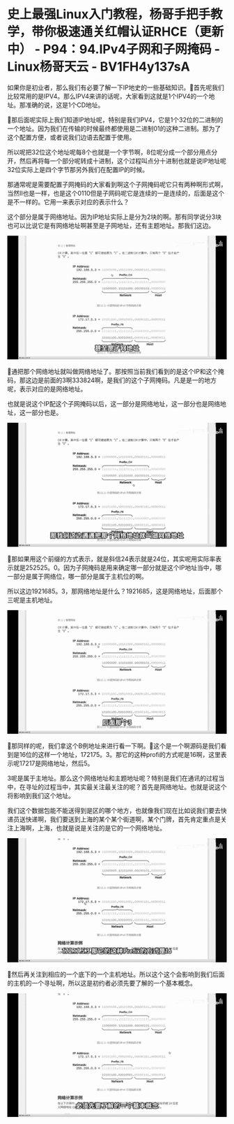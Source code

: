 # 史上最强Linux入门教程，杨哥手把手教学，带你极速通关红帽认证RHCE（更新中） - P94：94.IPv4子网和子网掩码 - Linux杨哥天云 - BV1FH4y137sA

如果你是初业者，那么我们有必要了解一下IP地史的一些基础知识。🎼首先呢我们比较常用的是IPV4。那么IPV4来讲的话呢，大家看到这就是1个IPV4的一个地址。那准确的说，这是1个CD地址。

🎼那后面呢实际上我们知道IP地址呢，特别是我们IPV4，它是1个32位的二进制的一个地址。因为我们在传输的时候最终都使用是二进制01的这种二进制。那为了这个配置方便，或者说我们边语去配置于使用。

所以呢把32位这个地址呢每8个也就是一个字节啊，8位呢分成一个部分用点分开，然后再将每一个部分呢转成十进制，这个过程叫点分十进制也就是说IP地址呢32位实际上是四个字节那另外我们在配置IP的时候。

那通常呢是需要配置子网掩码的大家看到啊这个子网掩码呢它只有两种啊形式啊，当然II也是一样，也是这个0110但是子网码呢它是连续的一是连续的，后面是这个是不一样的。它用一来表示对应的表示什么？

这个部分是属于网络地址。因为IP地址实际上是分为2块的啊。那有同学说分3块也可以比说它是有网络地址啊甚至是子网地址，还有主题地址。那我们这边。



![](img/2cbc30c41fecdee58c96df2689457f9a_1.png)

🎼通把那个网络地址就叫做网络地址了。那按照当前我们看到的是这个IP和这个掩码，那这边是前面的3啊333824啊，是我们的这个子网掩码。凡是是一的地方呢，表示对应的是网络地址。

也就是说这个IP配这个子网掩码以后，这一部分是网络地址，这一部分也是网络地址，这一部分也是。

![](img/2cbc30c41fecdee58c96df2689457f9a_3.png)

🎼那如果用这个前缀的方式表示，就是斜信24表示就是24位，其实呢用实际率表示就是252525。0。因为子网掩码是用来确定哪一部分就是这个IP地址当中，哪一部分是属于网络位，哪一部分是属于主机位的啊。

所以这边1921685。3，那网络地址是什么？1921685，这是网络地址，后面那个三呢是主机地址。

![](img/2cbc30c41fecdee58c96df2689457f9a_5.png)

🎼那同样的呢，我们拿这个B例地址来进行看一下啊。🎼这个是一个啊源码是我们看到是16位的这样一个地址，172175。3。那它的这种profi的方式呢是16啊，这里表示呢17217是网络地址，然后5。

3呢是属于主地址。那么这个网络地址和主题地址呢？特别是我们在通讯的过程当中，在寻址的过程当中，其实最关注最关注的呢？首先是网络地址。也就是说这个将影响到我们这个地址。

我们这个数据包能不能送得到是区的哪个地方，也就像我们现在比如说我们要去快递员送快递啊，我们要送到上海的某个某个街道啊，某个门牌，首先肯定重点是关注上海啊，上海，也就是说是关注的是它的一个网络地址。



![](img/2cbc30c41fecdee58c96df2689457f9a_7.png)

🎼然后再关注到相应的一个底下的一个主机地址。所以这个这个会影响到我们后面的主机的一个寻址啊，所以这是初约者必须先要了解的一个基本概念。



![](img/2cbc30c41fecdee58c96df2689457f9a_9.png)